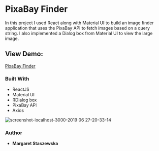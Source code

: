 # PixaBay Finder

In this project I used React along with Material UI to build an image
finder application that uses the PixaBay API to fetch images based on a query string.
I also implemented a Dialog box from Material UI to view the large image.

## View Demo:
[PixaBay Finder](https://megfan.github.io/PixaBay_Finder/)

### Built With

* ReactJS
* Material UI
* RDialog box
* PixaBay API
* Axios




![screenshot-localhost-3000-2019 06 27-20-33-14](https://user-images.githubusercontent.com/35031023/60292273-06e0ae00-991d-11e9-8ab9-5e870d46afa8.png)



### Author

* **Margaret Staszewska** 

